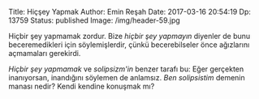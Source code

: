 Title: Hiçşey Yapmak
Author: Emin Reşah
Date:  2017-03-16 20:54:19
Dp: 13759
Status: published
Image: /img/header-59.jpg

Hiçbir şey yapmamak zordur. Bize *hiçbir şey yapmayın* diyenler de bunu
beceremedikleri için söylemişlerdir, çünkü becerebilseler önce ağızlarını
açmamaları gerekirdi. 

*Hiçbir şey yapmamak* ve *solipsizm'in* benzer tarafı bu: Eğer gerçekten
inanıyorsan, inandığını söylemen de anlamsız. *Ben solipsistim* demenin manası
nedir? Kendi kendine konuşmak mı?

